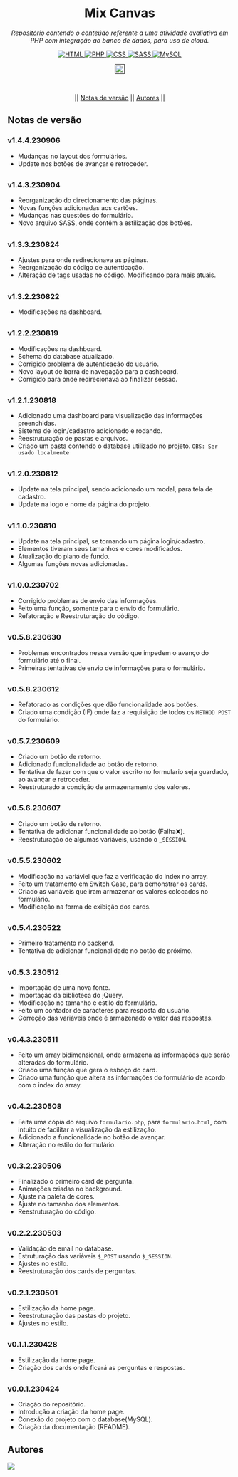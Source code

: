 <h1 align="center">Mix Canvas</h1>
<p align=center><i align="center">Repositório contendo o conteúdo referente a uma atividade avaliativa em PHP com integração ao banco de dados, para uso de cloud.</i></p>

<div align="center">

<a href="https://developer.mozilla.org/pt-BR/docs/Web/HTML">
<img alt="HTML" src="https://img.shields.io/badge/HTML-E34F26.svg?logo=html5&logoColor=white">
</a>
<a href="https://www.php.net">
<img alt="PHP" src="https://img.shields.io/badge/PHP-%23777BB4.svg?logo=php&logoColor=white">
</a>
<a href="https://developer.mozilla.org/pt-BR/docs/Web/CSS">
<img alt="CSS" src="https://img.shields.io/badge/CSS-1572B6.svg?logo=css3&logoColor=white">
</a>
<a href="https://sass-lang.com">
<img alt="SASS" src="https://img.shields.io/badge/Sass-hotpink.svg?logo=SASS&logoColor=white">
</a>
<a href="https://www.mysql.com">
<img alt="MySQL" src="https://img.shields.io/badge/MySQL-%2300f.svg?&logo=MySQL&logoColor=white">
</a>

<a href=""><img src="https://img.shields.io/badge/version-1.4.4-230906?" height="22" alt="Version"/></a>

<br>

|| [Notas de versão](#section-changelog) || [Autores](#section-autores) ||

</div>

<a name="section-changelog">

## Notas de versão

</a>

### v1.4.4.230906

- Mudanças no layout dos formulários.
- Update nos botões de avançar e retroceder.

##

### v1.4.3.230904

- Reorganização do direcionamento das páginas.
- Novas funções adicionadas aos cartões.
- Mudanças nas questões do formulário.
- Novo arquivo SASS, onde contêm a estilização dos botões.

##

### v1.3.3.230824

- Ajustes para onde redirecionava as páginas.
- Reorganização do código de autenticação.
- Alteração de tags usadas no código. Modificando para mais atuais.

##

### v1.3.2.230822

- Modificações na dashboard.

##

### v1.2.2.230819

- Modificações na dashboard.
- Schema do database atualizado.
- Corrigido problema de autenticação do usuário.
- Novo layout de barra de navegação para a dashboard.
- Corrigido para onde redirecionava ao finalizar sessão.

##

### v1.2.1.230818

- Adicionado uma dashboard para visualização das informações preenchidas.
- Sistema de login/cadastro adicionado e rodando.
- Reestruturação de pastas e arquivos.
- Criado um pasta contendo o database utilizado no projeto. `OBS: Ser usado localmente`

##

### v1.2.0.230812

- Update na tela principal, sendo adicionado um modal, para tela de cadastro.
- Update na logo e nome da página do projeto.

##

### v1.1.0.230810

- Update na tela principal, se tornando um página login/cadastro.
- Elementos tiveram seus tamanhos e cores modificados.
- Atualização do plano de fundo.
- Algumas funções novas adicionadas.

##

### v1.0.0.230702

- Corrigido problemas de envio das informações.
- Feito uma função, somente para o envio do formulário.
- Refatoração e Reestruturação do código.

##

### v0.5.8.230630

- Problemas encontrados nessa versão que impedem o avanço do formulário até o final.
- Primeiras tentativas de envio de informações para o formulário.

##

### v0.5.8.230612

- Refatorado as condições que dão funcionalidade aos botões.
- Criado uma condição (IF) onde faz a requisição de todos os `METHOD POST` do formulário.

##

### v0.5.7.230609

- Criado um botão de retorno.
- Adicionado funcionalidade ao botão de retorno.
- Tentativa de fazer com que o valor escrito no formulario seja guardado, ao avançar e retroceder.
- Reestruturado a condição de armazenamento dos valores.

##

### v0.5.6.230607

- Criado um botão de retorno.
- Tentativa de adicionar funcionalidade ao botão (Falha❌).
- Reestruturação de algumas variáveis, usando o `_SESSION`.

##

### v0.5.5.230602

- Modificação na variáviel que faz a verificação do index no array.
- Feito um tratamento em Switch Case, para demonstrar os cards.
- Criado as variáveis que iram armazenar os valores colocados no formulário.
- Modificação na forma de exibição dos cards.

##

### v0.5.4.230522

- Primeiro tratamento no backend.
- Tentativa de adicionar funcionalidade no botão de próximo.

##

### v0.5.3.230512

- Importação de uma nova fonte.
- Importação da biblioteca do jQuery.
- Modificação no tamanho e estilo do formulário.
- Feito um contador de caracteres para resposta do usuário.
- Correção das variáveis onde é armazenado o valor das respostas.

##

### v0.4.3.230511

- Feito um array bidimensional, onde armazena as informações que serão alteradas do formulário. 
- Criado uma função que gera o esboço do card.
- Criado uma função que altera as informações do formulário de acordo com o index do array.

##

### v0.4.2.230508

- Feita uma cópia do arquivo `formulario.php`, para `formulario.html`, com intuito de facilitar a visualização da estilização.
- Adicionado a funcionalidade no botão de avançar.
- Alteração no estilo do formulário.

##

### v0.3.2.230506

- Finalizado o primeiro card de pergunta.
- Animações criadas no background.
- Ajuste na paleta de cores.
- Ajuste no tamanho dos elementos.
- Reestruturação do código.

##

### v0.2.2.230503

- Validação de email no database.
- Estruturação das variáveis `$_POST` usando `$_SESSION`.
- Ajustes no estilo.
- Reestruturação dos cards de perguntas.

##

### v0.2.1.230501

- Estilização da home page.
- Reestruturação das pastas do projeto.
- Ajustes no estilo.

##

### v0.1.1.230428

- Estilização da home page.
- Criação dos cards onde ficará as perguntas e respostas.

##

### v0.0.1.230424

- Criação do repositório.
- Introdução a criação da home page.
- Conexão do projeto com o database(MySQL).
- Criação da documentação (README).

<a name="section-autores">

## Autores

</a>

<a href="https://github.com/RRyanDEV/mix-canvas/graphs/contributors">
  <img src="https://contrib.rocks/image?repo=RRyanDEV/mix-canvas" />
</a>
